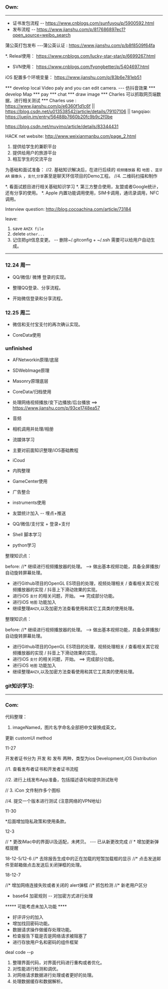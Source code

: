 


### Own:
------------------------------------

* 证书发包流程 -- https://www.cnblogs.com/sunfuyou/p/5900592.html
* 发布流程 --  https://www.jianshu.com/p/817686897ec1?open_source=weibo_search

蒲公英打包发布 ---蒲公英认证 : https://www.jianshu.com/p/b8f8509f64fa

*. Releal使用： https://www.cnblogs.com/lucky-star-star/p/6699267.html

* SVN使用： https://www.cnblogs.com/fyongbetter/p/5404697.html

iOS 配置多个环境变量： https://www.jianshu.com/p/83b6e781eb51

*** develop local Video paly and you can edit camera.  --- 仿抖音效果
*** develop Map
*** pay
*** chat
*** draw image
*** Charles 可以抓取网页端数据，进行相关测试
*** Charles use :  https://www.jianshu.com/p/e6360f1d1c6f  || https://blog.csdn.net/u013538542/article/details/79107106 || tangqiao: https://juejin.im/entry/56488b7660b20fc9b9c2f0be

https://blog.csdn.net/muyimo/article/details/83344431

HACK net website: http://www.weixianmanbu.com/page_2.html

1. 提供给学生的兼职平台
2. 提供给用户的旅游平台
3. 相互学生的交流平台


为基础和面试准备：
//2. 基础知识解决后，在进行后续的 `视频播放器` 和 `地图` 、`蓝牙` `AR`  `摄像头` ，`支付`,`分享`甚至是聊天环信项目的Demo工程。
//4. 二维码扫描和制作

*. 看面试题目进行相关基础知识学习
*. 第三方整合使用，友盟或者Google统计，还有分享的使用。
*. Apple 内置功能调用使用，SIM卡调用，通讯录调用，NFC调用。

Interview question:
http://blog.cocoachina.com/article/73184

leave:
1. save `AHZX file`
2. delete `other...`
3. 记住把git信息变更。 -- 删除~/.gitconfig + ~/.ssh 需要可以给用户自动生成。

-   -   -   -   -   -   -   -   -   -   

### 12.24 周一
* QQ/微信/ 微博 登录的实现。

* 整理QQ登录、分享流程。
* 开始微信登录和分享流程。


### 12.25 周二
* 微信和支付宝支付的再次确认实现。

* CoreData使用




### unfinished

* AFNetworkin原理/底层

* SDWebImage原理
* Masonry原理底层

* CoreData/归档使用

* 处理网络视频播放/变下边播放/后台播放 ==> https://www.jianshu.com/p/93ce1748ea57
* 音频
* 相机调用并处理/相册
* 流媒体学习

* 主要对前面知识整理/iOS基础教程


* iCoud
* 内购整理
* GameCenter使用
* 广告整合



* instruments使用
* 友盟统计加入 -- 埋点+推送
* QQ/微信/支付宝 + 登录+支付

* Shell 脚本学习
* python学习



整理知识点：

before:
//*  继续进行视频播放器的处理。 --> 做出基本视频功能，具备全屏播放/自动旋转屏幕处理。
*  进行Github项目的OpenGL ES项目的处理，视频处理相关 / 查看相关其它视频播放器的实现 / 抖音上下滑动效果的实现。
*  进行iOS `支付` 的相关问题，开始。 ==> 完成部分功能。
* 进行iOS `地图` 功能加入
* 继续整理`AHZX`,以及加密方法查看使用和其它工具类的使用处理。



整理知识点：

before:
//*  继续进行视频播放器的处理。 --> 做出基本视频功能，具备全屏播放/自动旋转屏幕处理。

*  进行Github项目的OpenGL ES项目的处理，视频处理相关 / 查看相关其它视频播放器的实现 / 抖音上下滑动效果的实现。
*  进行iOS `支付` 的相关问题，开始。 ==> 完成部分功能。
* 进行iOS `地图` 功能加入
* 继续整理`AHZX`,以及加密方法查看使用和其它工具类的使用处理。


### git知识学习:




-   -   -   -   -   -   -   -   -   -   -   -   -   -   -   -   -   -   -   -   -   -   -   -   -   -   -   -   -   -   -   -   -   -   -   -   -  -   

### Com:


代码整理： 
1. imageNamed，图片名字命名全部把中文替换成英文。

更新 customUI method


11-27


开发者证书分为 开发 和 发布 两种，类型为ios Development,iOS Distribution

//1. 查看发布者证书和开发者证书流程

//2. 进行上线发布App准备，包括描述语句和提供测试账号

// 3. iCon 文件制作多个图标

//4. 提交一个版本进行测试  (注意网络的VPN地址)

11-30

*后面增加隐私政策和使用条款。


12-3

// * 更改iMac中的界面UI及适配，未拷贝。 --- 已从新更改完成
// * 增加更新弹框提醒

18-12-5/12-6
//* 去除报告生成中的正在加载的短暂加载框的显示
//* 点击发送邮件至邮箱做点击发送后关闭弹框的处理。


18-12-7

//* 增加网络连接失败或者关闭的 alert弹框
//* 抓包检测
//* 新老用户区分



* base64 加密规则  -- 对加密方式进行处理


***** 可能考虑未加入功能 ****
* 好评评分的加入
* 增加找回密码功能。
* 数据请求操作做缓存处理功能。
* 检查报告下载是否是网络请求被阻塞了
* 进行存放用户名和密码的组件框架



deal code --p
1. 整理界面代码，对界面代码进行重构或者优化。
2. 对性能进行检测和调优。
3. 对网络请求数据进行处理或者更好的处理。
4. 处理数据缓存和数据解析。





